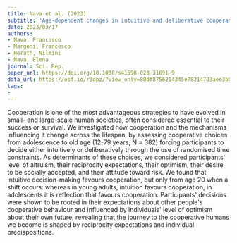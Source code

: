```yaml
---
title: Nava et al. (2023)
subtitle: 'Age-dependent changes in intuitive and deliberative cooperation'
date: 2023/03/17
authors:
- Nava, Francesco
- Margoni, Francesco
- Herath, Nilmini
- Nava, Elena
journal: Sci. Rep.
paper_url: https://doi.org/10.1038/s41598-023-31691-9
data_url: https://osf.io/r3dpz/?view_only=80df8756214345e78214703aee3b0029
tags:
- 
---
```


Cooperation is one of the most advantageous strategies to have evolved in small- and large-scale human societies, often considered essential to their success or survival. We investigated how cooperation and the mechanisms influencing it change across the lifespan, by assessing cooperative choices from adolescence to old age (12-79 years, N = 382) forcing participants to decide either intuitively or deliberatively through the use of randomised time constraints. As determinants of these choices, we considered participants' level of altruism, their reciprocity expectations, their optimism, their desire to be socially accepted, and their attitude toward risk. We found that intuitive decision-making favours cooperation, but only from age 20 when a shift occurs: whereas in young adults, intuition favours cooperation, in adolescents it is reflection that favours cooperation. Participants' decisions were shown to be rooted in their expectations about other people's cooperative behaviour and influenced by individuals' level of optimism about their own future, revealing that the journey to the cooperative humans we become is shaped by reciprocity expectations and individual predispositions.
